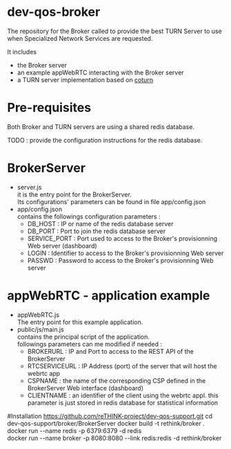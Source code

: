 # dev-qos-broker
The repository for the Broker called to provide the best TURN Server to use when Specialized Network Services are requested.

It includes
* the Broker server
* an example appWebRTC interacting with the Broker server
* a TURN server implementation based on [coturn](https://github.com/coturn/coturn)
 

# Pre-requisites
Both Broker and TURN servers are using a shared redis database.

TODO  : provide the configuration instructions for the redis database.

# BrokerServer
* server.js<br>
  it is the entry point for the BrokerServer.<br>
  Its configurations' parameters can be found in file app/config.json
* app/config.json<br>
  contains the followings configuration parameters :
  * DB_HOST : IP or name of the redis database server
  * DB_PORT : Port to join the redis database server
  * SERVICE_PORT : Port used to access to the Broker's provisionning Web server (dashboard)
  * LOGIN : Identifier to access to the Broker's provisionning Web server
  * PASSWD : Password to access to the Broker's provisionning Web server

# appWebRTC - application example
* appWebRTC.js<br>
  The entry point for this example application.<br>
* public/js/main.js<br>
  contains the principal script of the application.<br>
  followings parameters can me modified if needed :
  * BROKERURL : IP and Port to access to the REST API of the BrokerServer
  * RTCSERVICEURL : IP Address (port) of the server that will host the webrtc app
  * CSPNAME : the name of the corresponding CSP defined in the BrokerServer Web interface (dashboard)
  * CLIENTNAME : an identifier of the client using the webrtc appl. this parameter is just stored in redis database for statistical information
  
#Installation
https://github.com/reTHINK-project/dev-qos-support.git
cd dev-qos-support/broker/BrokerServer
docker build -t rethink/broker .  
docker run --name redis -p 6379:6379 -d redis  
docker run --name broker -p 8080:8080 --link redis:redis -d rethink/broker

